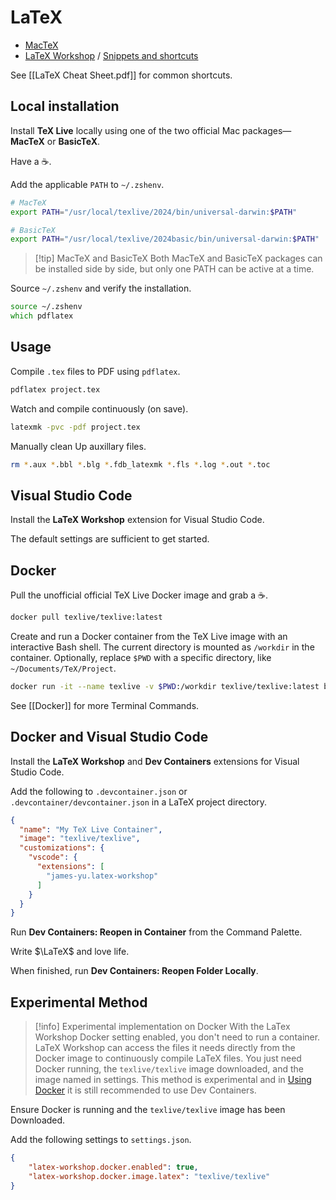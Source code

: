 # LaTeX

- [MacTeX](https://tug.org/mactex/)
- [LaTeX Workshop](https://github.com/James-Yu/LaTeX-Workshop) / [Snippets and shortcuts](https://github.com/James-Yu/LaTeX-Workshop/wiki/Snippets)

See [[LaTeX Cheat Sheet.pdf]] for common shortcuts.
## Local installation

Install **TeX Live** locally using one of the two official Mac packages—**MacTeX** or **BasicTeX**.

Have a ☕️.

Add the applicable `PATH` to `~/.zshenv`.

```zsh
# MacTeX
export PATH="/usr/local/texlive/2024/bin/universal-darwin:$PATH"

# BasicTeX
export PATH="/usr/local/texlive/2024basic/bin/universal-darwin:$PATH"
```

> [!tip] MacTeX and BasicTeX
> Both MacTeX and BasicTeX packages can be installed side by side, but only one PATH can be active at a time.

Source `~/.zshenv` and verify the installation.

```zsh
source ~/.zshenv
which pdflatex
```

## Usage

Compile  `.tex` files to PDF using `pdflatex`.

```zsh
pdflatex project.tex
```

Watch and compile continuously (on save).

```bash
latexmk -pvc -pdf project.tex
```

Manually clean Up auxillary files.

```zsh
rm *.aux *.bbl *.blg *.fdb_latexmk *.fls *.log *.out *.toc
```

## Visual Studio Code

Install the **LaTeX Workshop** extension for Visual Studio Code.

The default settings are sufficient to get started.
## Docker

Pull the unofficial official TeX Live Docker image and grab a ☕️.

```zsh
docker pull texlive/texlive:latest
```

Create and run a Docker container from the TeX Live image with an interactive Bash shell. The current directory is mounted as `/workdir` in the container. Optionally, replace `$PWD` with a specific directory, like `~/Documents/TeX/Project`.

```zsh
docker run -it --name texlive -v $PWD:/workdir texlive/texlive:latest bash
```

See [[Docker]] for more Terminal Commands.

## Docker and Visual Studio Code

Install the **LaTeX Workshop** and **Dev Containers** extensions for Visual Studio Code.

Add the following to `.devcontainer.json` or  `.devcontainer/devcontainer.json` in a LaTeX project directory.

```json
{
  "name": "My TeX Live Container",
  "image": "texlive/texlive",
  "customizations": {
    "vscode": {
      "extensions": [
        "james-yu.latex-workshop"
      ]
    }
  }
}
```

Run **Dev Containers: Reopen in Container** from the Command Palette.

Write $\LaTeX$ and love life.

When finished, run **Dev Containers: Reopen Folder Locally**.

## Experimental Method

> [!info] Experimental implementation on Docker
> With the LaTex Workshop Docker setting enabled, you don't need to run a container. LaTeX Workshop can access the files it needs directly from the Docker image to continuously compile LaTeX files. You just need Docker running, the `texlive/texlive` image downloaded, and the image named in settings. This method is experimental and in [Using Docker](https://github.com/James-Yu/LaTeX-Workshop/wiki/Install#using-docker) it is still recommended to use Dev Containers.

Ensure Docker is running and the `texlive/texlive` image has been Downloaded.

Add the following settings to `settings.json`.

```json
{
	"latex-workshop.docker.enabled": true,
	"latex-workshop.docker.image.latex": "texlive/texlive"
}
```
